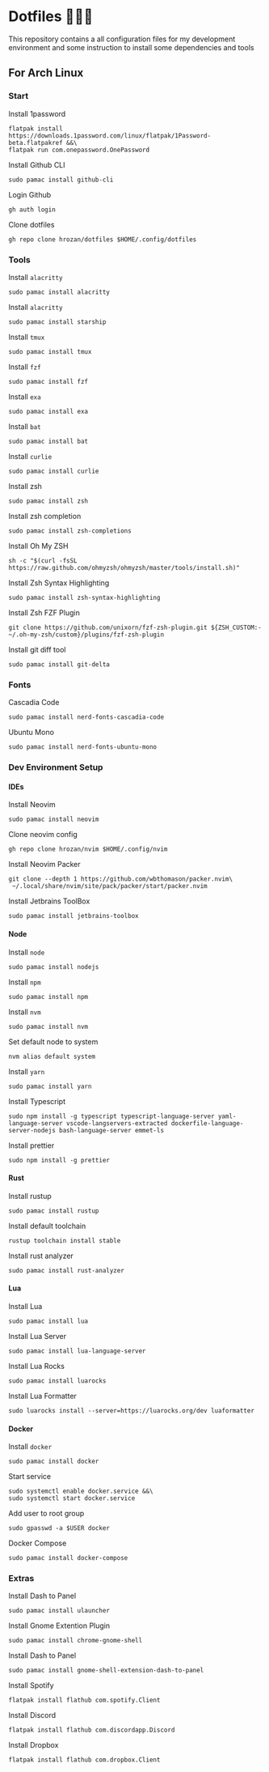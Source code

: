 # Dotfiles 👷🏻‍♂️

This repository contains a all configuration files for my development environment and some instruction to install some dependencies and tools

## For Arch Linux

### Start

Install 1password
```
flatpak install https://downloads.1password.com/linux/flatpak/1Password-beta.flatpakref &&\
flatpak run com.onepassword.OnePassword
```

Install Github CLI
```
sudo pamac install github-cli
```

Login Github
```
gh auth login
```

Clone dotfiles
```
gh repo clone hrozan/dotfiles $HOME/.config/dotfiles
```

### Tools

Install `alacritty`
```
sudo pamac install alacritty
```

Install `alacritty`
```
sudo pamac install starship
```

Install `tmux`
```
sudo pamac install tmux
```

Install `fzf`
```
sudo pamac install fzf
```

Install `exa`
```
sudo pamac install exa
```

Install `bat`
```
sudo pamac install bat
```

Install `curlie`
```
sudo pamac install curlie
```

Install zsh
```
sudo pamac install zsh
```

Install zsh completion
```
sudo pamac install zsh-completions
```

Install Oh My ZSH
```
sh -c "$(curl -fsSL https://raw.github.com/ohmyzsh/ohmyzsh/master/tools/install.sh)"
```

Install Zsh Syntax Highlighting
```
sudo pamac install zsh-syntax-highlighting
```

Install Zsh FZF Plugin
```
git clone https://github.com/unixorn/fzf-zsh-plugin.git ${ZSH_CUSTOM:-~/.oh-my-zsh/custom}/plugins/fzf-zsh-plugin
```

Install git diff tool
```
sudo pamac install git-delta
```

### Fonts

Cascadia Code
```
sudo pamac install nerd-fonts-cascadia-code
```

Ubuntu Mono 
```
sudo pamac install nerd-fonts-ubuntu-mono
```

### Dev Environment Setup

#### IDEs

Install Neovim
```
sudo pamac install neovim
```

Clone neovim config
```
gh repo clone hrozan/nvim $HOME/.config/nvim
```

Install Neovim Packer
```
git clone --depth 1 https://github.com/wbthomason/packer.nvim\
 ~/.local/share/nvim/site/pack/packer/start/packer.nvim
```

Install Jetbrains ToolBox
```
sudo pamac install jetbrains-toolbox
```

#### Node

Install `node`
```
sudo pamac install nodejs
```

Install `npm`
```
sudo pamac install npm 
```

Install `nvm`
```
sudo pamac install nvm 
```

Set default node to system
```
nvm alias default system
```

Install `yarn`
```
sudo pamac install yarn 
```

Install Typescript
```
sudo npm install -g typescript typescript-language-server yaml-language-server vscode-langservers-extracted dockerfile-language-server-nodejs bash-language-server emmet-ls
```

Install prettier
```
sudo npm install -g prettier
```

#### Rust

Install rustup
```
sudo pamac install rustup
```

Install default toolchain
```
rustup toolchain install stable
```

Install rust analyzer
```
sudo pamac install rust-analyzer
```

#### Lua

Install Lua 
```
sudo pamac install lua
```

Install Lua Server 
```
sudo pamac install lua-language-server
```

Install Lua Rocks 
```
sudo pamac install luarocks
```

Install Lua Formatter 
```
sudo luarocks install --server=https://luarocks.org/dev luaformatter
```

#### Docker

Install `docker`
```
sudo pamac install docker
```

Start service
```
sudo systemctl enable docker.service &&\
sudo systemctl start docker.service
```

Add user to root group
```
sudo gpasswd -a $USER docker

```
Docker Compose
```
sudo pamac install docker-compose
```

### Extras

Install Dash to Panel
```
sudo pamac install ulauncher 
```

Install Gnome Extention Plugin 
```
sudo pamac install chrome-gnome-shell 
```

Install Dash to Panel
```
sudo pamac install gnome-shell-extension-dash-to-panel 
```

Install Spotify
```
flatpak install flathub com.spotify.Client
```

Install Discord
```
flatpak install flathub com.discordapp.Discord
```

Install Dropbox
```
flatpak install flathub com.dropbox.Client
```
